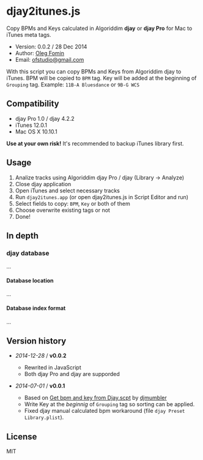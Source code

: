 djay2itunes.js
==============

Copy BPMs and Keys calculated in Algoriddim **djay** or **djay Pro** for Mac to iTunes meta tags.

- Version: 0.0.2 / 28 Dec 2014
- Author: [Oleg Fomin](http://ofstudio.ru)
- Email: [ofstudio@gmail.com](mailto:ofstudio@gmail.com)

With this script you can copy BPMs and Keys from Algoriddim djay to iTunes. BPM will be copied to `BPM` tag. Key  will be added at the beginning of `Grouping` tag. Example: `11B-A Bluesdance` or `9B-G WCS`
 
 ## Compatibility
 - djay Pro 1.0 / djay 4.2.2
 - iTunes 12.0.1
 - Mac OS X 10.10.1
 
**Use at your own risk!** It's recommended to backup iTunes library first.

## Usage 
1. Analize tracks using Algoriddim djay Pro / djay (Library -> Analyze)
2. Close djay application
3. Open iTunes and select necessary tracks
4. Run `djay2itunes.app` (or open djay2itunes.js in Script Editor and run)
5. Select fields to copy: `BPM`, `Key` or both of them
6. Choose overwrite existing tags or not
7. Done!


## In depth

### djay database

...

#### Database location

...

#### Database index format

...


## Version history

* _2014-12-28_ / **v0.0.2**   
    - Rewrited in JavaScript
    - Both djay Pro and djay are supporded
    
* _2014-07-01_ / **v0.0.1**   
    - Based on [Get bpm and key from Djay.scpt](http://edmondcho.com/2012/02/28/copy-calculated-bpm-data-from-algoriddim-djay-to-itunes-using-applescript/) by [djmumbler](https://twitter.com/djmumbler)
    - Write Key at the _beginnig_ of `Grouping` tag so sorting can be applied.
    - Fixed djay manual calculated bpm workaround (file `djay Preset Library.plist`).


## License 

MIT